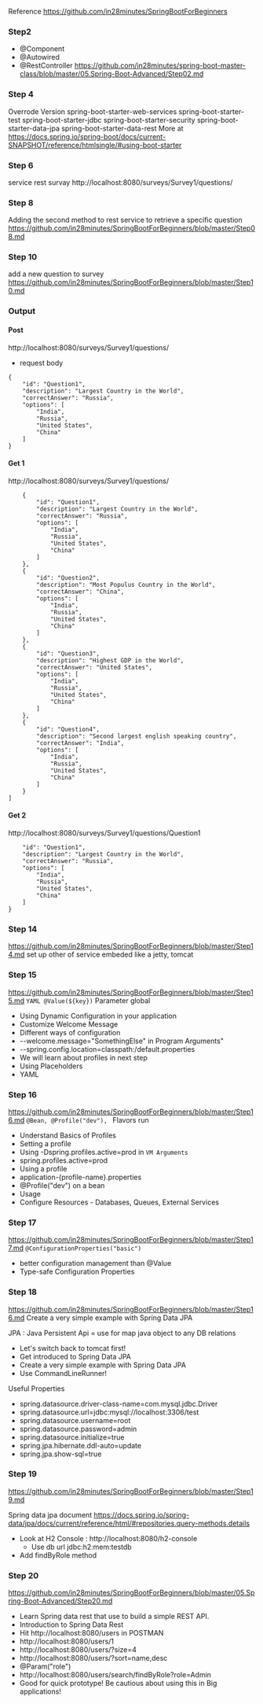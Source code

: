 Reference
https://github.com/in28minutes/SpringBootForBeginners

### Step2
- @Component
- @Autowired
- @RestController
https://github.com/in28minutes/spring-boot-master-class/blob/master/05.Spring-Boot-Advanced/Step02.md

### Step 4
Overrode Version
spring-boot-starter-web-services
spring-boot-starter-test
spring-boot-starter-jdbc
spring-boot-starter-security
spring-boot-starter-data-jpa
spring-boot-starter-data-rest
More at https://docs.spring.io/spring-boot/docs/current-SNAPSHOT/reference/htmlsingle/#using-boot-starter

### Step 6 
service rest survay http://localhost:8080/surveys/Survey1/questions/

### Step 8
Adding the second method to rest service to retrieve a specific question
https://github.com/in28minutes/SpringBootForBeginners/blob/master/Step08.md

### Step 10
add a new question to survey
https://github.com/in28minutes/SpringBootForBeginners/blob/master/Step10.md



### Output
#### Post
http://localhost:8080/surveys/Survey1/questions/
- request body
```
{
    "id": "Question1",
    "description": "Largest Country in the World",
    "correctAnswer": "Russia",
    "options": [
        "India",
        "Russia",
        "United States",
        "China"
    ]
}
```

#### Get 1
http://localhost:8080/surveys/Survey1/questions/
```[
    {
        "id": "Question1",
        "description": "Largest Country in the World",
        "correctAnswer": "Russia",
        "options": [
            "India",
            "Russia",
            "United States",
            "China"
        ]
    },
    {
        "id": "Question2",
        "description": "Most Populus Country in the World",
        "correctAnswer": "China",
        "options": [
            "India",
            "Russia",
            "United States",
            "China"
        ]
    },
    {
        "id": "Question3",
        "description": "Highest GDP in the World",
        "correctAnswer": "United States",
        "options": [
            "India",
            "Russia",
            "United States",
            "China"
        ]
    },
    {
        "id": "Question4",
        "description": "Second largest english speaking country",
        "correctAnswer": "India",
        "options": [
            "India",
            "Russia",
            "United States",
            "China"
        ]
    }
]
```
#### Get 2
http://localhost:8080/surveys/Survey1/questions/Question1
```{
    "id": "Question1",
    "description": "Largest Country in the World",
    "correctAnswer": "Russia",
    "options": [
        "India",
        "Russia",
        "United States",
        "China"
    ]
}
```

###  Step 14 
https://github.com/in28minutes/SpringBootForBeginners/blob/master/Step14.md
set up other of service embeded like a jetty, tomcat

###  Step 15
https://github.com/in28minutes/SpringBootForBeginners/blob/master/Step15.md
`YAML @Value(${key})` Parameter global
- Using Dynamic Configuration in your application
- Customize Welcome Message
- Different ways of configuration
- --welcome.message="SomethingElse" in Program Arguments"
- --spring.config.location=classpath:/default.properties
- We will learn about profiles in next step
- Using Placeholders
- YAML 

### Step 16
https://github.com/in28minutes/SpringBootForBeginners/blob/master/Step16.md
`@Bean, @Profile("dev"), ` Flavors run
- Understand Basics of Profiles
- Setting a profile
- Using -Dspring.profiles.active=prod in `VM Arguments`
- spring.profiles.active=prod
- Using a profile
- application-{profile-name}.properties
- @Profile("dev") on a bean
- Usage
- Configure Resources - Databases, Queues, External Services

### Step 17
https://github.com/in28minutes/SpringBootForBeginners/blob/master/Step17.md
`@ConfigurationProperties("basic")`
- better configuration management than @Value
- Type-safe Configuration Properties

### Step 18
https://github.com/in28minutes/SpringBootForBeginners/blob/master/Step16.md
Create a very simple example with Spring Data JPA

JPA : Java Persistent Api = use for map java object to any DB relations 
- Let's switch back to tomcat first!
- Get introduced to Spring Data JPA
- Create a very simple example with Spring Data JPA
- Use CommandLineRunner!

Useful Properties
- spring.datasource.driver-class-name=com.mysql.jdbc.Driver
- spring.datasource.url=jdbc:mysql://localhost:3306/test
- spring.datasource.username=root
- spring.datasource.password=admin
- spring.datasource.initialize=true
- spring.jpa.hibernate.ddl-auto=update
- spring.jpa.show-sql=true

### Step 19
https://github.com/in28minutes/SpringBootForBeginners/blob/master/Step19.md

Spring data jpa document 
https://docs.spring.io/spring-data/jpa/docs/current/reference/html/#repositories.query-methods.details

- Look at H2 Console : http://localhost:8080/h2-console
    - Use db url jdbc:h2:mem:testdb
- Add findByRole method

### Step 20
https://github.com/in28minutes/SpringBootForBeginners/blob/master/05.Spring-Boot-Advanced/Step20.md

- Learn Spring data rest that use to build a simple REST API.
- Introduction to Spring Data Rest
- Hit http://localhost:8080/users in POSTMAN
- http://localhost:8080/users/1
- http://localhost:8080/users/?size=4
- http://localhost:8080/users/?sort=name,desc
- @Param("role")
- http://localhost:8080/users/search/findByRole?role=Admin
- Good for quick prototype! Be cautious about using this in Big applications!